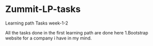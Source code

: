 # Zummit-LP-tasks

Learning path Tasks week-1-2

All the tasks done in the first learning path are done here
1.Bootstrap website for a company i have in my mind.

